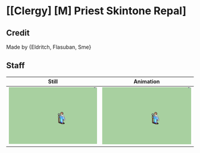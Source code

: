# [\[Clergy\] \[M\] Priest Skintone Repal]

## Credit

Made by {Eldritch, Flasuban, Sme}
	
## Staff

| Still | Animation |
| :---: | :-------: |
| ![Staff still](./Staff_000.png) | ![Staff animation](./Staff.gif) |
